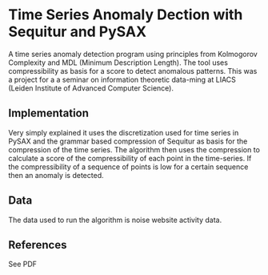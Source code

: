 # Time Series Anomaly Dection with Sequitur and PySAX

A time series anomaly detection program using principles from Kolmogorov Complexity and MDL (Minimum Description Length).
The tool uses compressibility as basis for a score to detect anomalous patterns. This was a project for a a seminar on information theoretic data-ming at LIACS (Leiden Institute of Advanced Computer Science).

## Implementation
Very simply explained it uses the discretization used for time series in PySAX and the grammar based compression of Sequitur as basis for the compression of the time series.
The algorithm then uses the compression to calculate a score of the compressibility of each point in the time-series. If the compressibility of a sequence of points is low for a certain sequence then an anomaly  is detected.

## Data
The data used to run the algorithm is noise website activity data.

## References
See PDF
